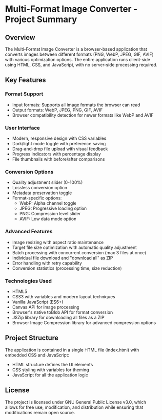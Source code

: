 # Multi-Format Image Converter - Project Summary

## Overview
The Multi-Format Image Converter is a browser-based application that converts images between different formats (PNG, WebP, JPEG, GIF, AVIF) with various optimization options. The entire application runs client-side using HTML, CSS, and JavaScript, with no server-side processing required.

## Key Features

### Format Support
- Input formats: Supports all image formats the browser can read
- Output formats: WebP, JPEG, PNG, GIF, AVIF
- Browser compatibility detection for newer formats like WebP and AVIF

### User Interface
- Modern, responsive design with CSS variables
- Dark/light mode toggle with preference saving
- Drag-and-drop file upload with visual feedback
- Progress indicators with percentage display
- File thumbnails with before/after comparisons

### Conversion Options
- Quality adjustment slider (0-100%)
- Lossless conversion option
- Metadata preservation toggle
- Format-specific options:
  - WebP: Alpha channel toggle
  - JPEG: Progressive loading option
  - PNG: Compression level slider
  - AVIF: Low data mode option

### Advanced Features
- Image resizing with aspect ratio maintenance
- Target file size optimization with automatic quality adjustment
- Batch processing with concurrent conversion (max 3 files at once)
- Individual file download and "download all" as ZIP
- Error handling with retry capability
- Conversion statistics (processing time, size reduction)

### Technologies Used
- HTML5
- CSS3 with variables and modern layout techniques
- Vanilla JavaScript (ES6+)
- Canvas API for image processing
- Browser's native toBlob API for format conversion
- JSZip library for downloading all files as a ZIP
- Browser Image Compression library for advanced compression options

## Project Structure
The application is contained in a single HTML file (index.html) with embedded CSS and JavaScript:
- HTML structure defines the UI elements
- CSS styling with variables for theming
- JavaScript for all the application logic

## License
The project is licensed under GNU General Public License v3.0, which allows for free use, modification, and distribution while ensuring that modifications remain open source. 